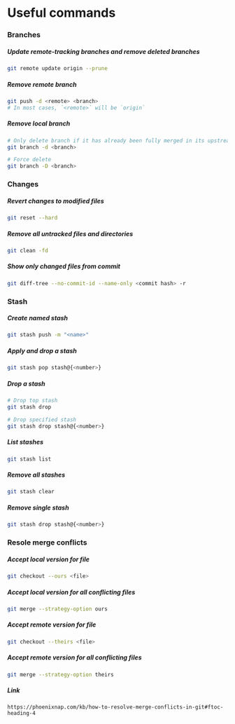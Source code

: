 # Useful commands

### Branches

##### Update remote-tracking branches and remove deleted branches

```bash
git remote update origin --prune
```

##### Remove remote branch
```bash
git push -d <remote> <branch>
# In most cases, `<remote>` will be `origin`
```

##### Remove local branch
```bash
# Only delete branch if it has already been fully merged in its upstream branch
git branch -d <branch>

# Force delete
git branch -D <branch>
```

### Changes

##### Revert changes to modified files
```bash
git reset --hard
```

##### Remove all untracked files and directories
```bash
git clean -fd
```

##### Show only changed files from commit
```bash
git diff-tree --no-commit-id --name-only <commit hash> -r
```

### Stash

##### Create named stash
```bash
git stash push -m "<name>"
```

##### Apply and drop a stash
```bash
git stash pop stash@{<number>}
```

##### Drop a stash
```bash
# Drop top stash
git stash drop

# Drop specified stash
git stash drop stash@{<number>}
```

##### List stashes
```bash
git stash list
```

##### Remove all stashes
```bash
git stash clear
```

##### Remove single stash
```bash
git stash drop stash@{<number>}
```

### Resole merge conflicts

##### Accept local version for file
```bash
git checkout --ours <file>
```

##### Accept local version for all conflicting files
```bash
git merge --strategy-option ours
```

##### Accept remote version for file
```bash
git checkout --theirs <file>
```

##### Accept remote version for all conflicting files
```bash
git merge --strategy-option theirs
```

##### Link
`https://phoenixnap.com/kb/how-to-resolve-merge-conflicts-in-git#ftoc-heading-4`
